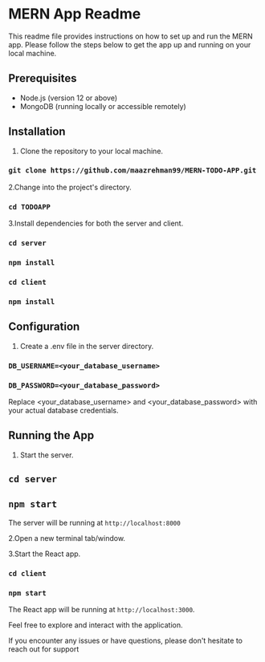 # MERN App Readme

This readme file provides instructions on how to set up and run the MERN app. Please follow the steps below to get the app up and running on your local machine.

## Prerequisites
- Node.js (version 12 or above)
- MongoDB (running locally or accessible remotely)

## Installation

1. Clone the repository to your local machine.


### `git clone https://github.com/maazrehman99/MERN-TODO-APP.git`

2.Change into the project's directory.

### `cd TODOAPP`

3.Install dependencies for both the server and client.

 ### `cd server`
 ### `npm install`

 ### `cd client`
 ### `npm install`

## Configuration
1. Create a .env file in the server directory.

### `DB_USERNAME=<your_database_username>`
### `DB_PASSWORD=<your_database_password>`

Replace <your_database_username> and <your_database_password> with your actual database credentials.

## Running the App

1. Start the server.

## `cd server`
## `npm start`

The server will be running at `http://localhost:8000`

2.Open a new terminal tab/window.

3.Start the React app.

### `cd client`
### `npm start`

The React app will be running at `http://localhost:3000`.

Feel free to explore and interact with the application.

If you encounter any issues or have questions, please don't hesitate to reach out for support

